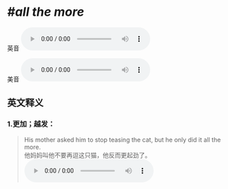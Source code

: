 # ***\#all the more*** 
英音
<audio src="./media/all the more1_AAC.aac" controls="controls"></audio>

美音
<audio src="./media/all the more2_AAC.aac" controls="controls"></audio>



  

英文释义
---
### 1.**更加；越发：**  

 > His mother asked him to stop teasing the cat, but he only did it all the more.   
 > 他妈妈叫他不要再逗这只猫，他反而更起劲了。    
<audio src="./media/more-7.aac" controls="controls"></audio>



